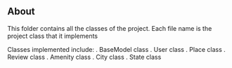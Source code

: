 ## About

This folder contains all the classes of the project.
Each file name is the project class that it implements

Classes implemented include:
    . BaseModel class
    . User class
    . Place class
    . Review class
    . Amenity class
    . City class
    . State class
